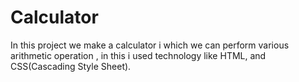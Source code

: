 # Calculator
In this project we make a calculator i which we can perform various arithmetic operation , in this i used technology like HTML, and CSS(Cascading Style Sheet).
